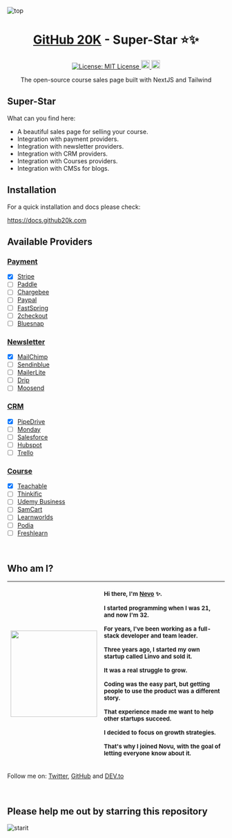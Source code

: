 ![top](https://user-images.githubusercontent.com/100117126/226394199-4072d339-5841-47b1-acab-2d2906c78d96.png)
<h1 align="center"><a href="https://github20k.com">GitHub 20K</a> - Super-Star ⭐️✨</h1>

<p align="center">
  <a href="https://opensource.org/licenses/MIT" target="_blank">
    <img alt="License: MIT License" src="https://img.shields.io/badge/License-MIT License-yellow.svg" />
  </a>
  <a href="https://docs.github20k.com" target="_blank">
      <img alt="Docs" height="20" src="https://user-images.githubusercontent.com/100117126/228219809-26349cfa-de50-4a7e-8528-741730a9f786.png" />
  </a>
  <a href="https://github-20k.getrewardful.com" target="_blank">
      <img alt="Affiliate" height="20" src="https://user-images.githubusercontent.com/100117126/228555730-e210ec6d-5922-4e77-ac64-d05942cc3ade.png" />
  </a>
</p>

<p align="center">The open-source course sales page built with NextJS and Tailwind</p>

## Super-Star

What can you find here:
- A beautiful sales page for selling your course.
- Integration with payment providers.
- Integration with newsletter providers.
- Integration with CRM providers.
- Integration with Courses providers.
- Integration with CMSs for blogs.


## Installation

For a quick installation and docs please check:

https://docs.github20k.com
  
## Available Providers

 ### [Payment](https://github.com/github-20k/course/tree/main/src/services/payment/providers)
 - [x] [Stripe](https://stripe.com)
 - [ ] [Paddle](https://paddle.com)
 - [ ] [Chargebee](https://www.chargebee.com)
 - [ ] [Paypal](https://www.paypal.com)
 - [ ] [FastSpring](https://fastspring.com)
 - [ ] [2checkout](https://2checkout.com)
 - [ ] [Bluesnap](https://bluesnap.com)
  
 ### [Newsletter](https://github.com/github-20k/course/tree/main/src/services/newsletter/providers)
 - [x] [MailChimp](https://mailchimp.com)
 - [ ] [Sendinblue](https://sendinblue.com)
 - [ ] [MailerLite](https://www.mailerlite.com)
 - [ ] [Drip](https://www.drip.com)
 - [ ] [Moosend](https://moosend.com)
  
 ### [CRM](https://github.com/github-20k/course/tree/main/src/services/crm/providers)
 - [x] [PipeDrive](https://www.pipedrive.com)
 - [ ] [Monday](https://monday.com)
 - [ ] [Salesforce](https://www.salesforce.com)
 - [ ] [Hubspot](https://www.hubspot.com)
 - [ ] [Trello](https://trello.com)
  
 ### [Course](https://github.com/github-20k/course/tree/main/src/services/course/providers)
 - [x] [Teachable](https://www.teachable.com)
 - [ ] [Thinkific](https://thinkific.com)
 - [ ] [Udemy Business](https://www.udemy.com)
 - [ ] [SamCart](https://samcart.com)
 - [ ] [Learnworlds](https://learnworlds.com)
 - [ ] [Podia](https://podia.com)
 - [ ] [Freshlearn](https://freshlearn.com)

  <p>&nbsp;</p>
  
## Who am I?

| <img width="200" src="https://user-images.githubusercontent.com/100117126/226546227-7485f708-a2f4-4dc5-b97b-a207a241c34b.JPEG" /> | <p align="left"> <sub>Hi there, I'm [Nevo](https://github.com/nevo-david) ✨.</sub></p><p align="left"><sub>I started programming when I was 21, and now I'm 32.</sub></p><p align="left"><sub>For years, I've been working as a full-stack developer and team leader.</sub></p><p align="left"><sub>Three years ago, I started my own startup called Linvo and sold it.</sub></p><p align="left"><sub>It was a real struggle to grow.</sub></p><p align="left"><sub>Coding was the easy part, but getting people to use the product was a different story.</sub></p><p align="left"><sub>That experience made me want to help other startups succeed.</sub></p><p align="left"><sub>I decided to focus on growth strategies.</sub></p><p align="left"><sub>That's why I joined Novu, with the goal of letting everyone know about it.</sub></p> |
|-----------------------------------------------------------------------------------------------------------------------|-----------------|

Follow me on: [Twitter](https://twitter.com/nevodavid), [GitHub](https://github.com/nevo-david) and [DEV.to](https://dev.to/nevodavid)

  <p>&nbsp;</p>

## Please help me out by starring this repository

![starit](https://user-images.githubusercontent.com/100117126/226560726-9e6b5b7d-b881-4a3c-90e5-a190c5433866.gif)
</div>

